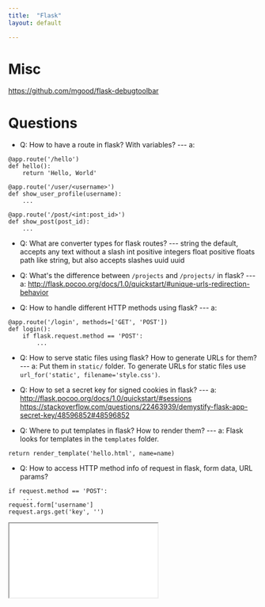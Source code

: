 ```yaml
---
title:  "Flask"
layout: default

---
```


# Misc

<https://github.com/mgood/flask-debugtoolbar>

# Questions

- Q: How to have a route in flask? With variables? --- a: 
```
@app.route('/hello')
def hello():
    return 'Hello, World'
    
@app.route('/user/<username>')
def show_user_profile(username):
    ...
    
@app.route('/post/<int:post_id>')
def show_post(post_id):
    ...
```

- Q: What are converter types for flask routes? ---
string      the default, accepts any text without a slash
int         positive integers
float       positive floats
path        like string, but also accepts slashes
uuid        uuid


- Q: What's the difference between `/projects` and `/projects/` in flask? --- a: <http://flask.pocoo.org/docs/1.0/quickstart/#unique-urls-redirection-behavior>

- Q: How to handle different HTTP methods using flask? --- a: 

```
@app.route('/login', methods=['GET', 'POST'])
def login():
    if flask.request.method == 'POST':
        ...
```

- Q: How to serve static files using flask? How to generate URLs for them? --- a:
Put them in `static/` folder.
To generate URLs for static files use `url_for('static', filename='style.css')`.

- Q: How to set a secret key for signed cookies in flask? --- a:
<http://flask.pocoo.org/docs/1.0/quickstart/#sessions>
<https://stackoverflow.com/questions/22463939/demystify-flask-app-secret-key/48596852#48596852>

- Q: Where to put templates in flask? How to render them? --- a:
Flask looks for templates in the `templates` folder.

```
return render_template('hello.html', name=name)
```

- Q: How to access HTTP method info of request in flask, form data, URL params?

```
if request.method == 'POST':
    ...
request.form['username']
request.args.get('key', '')
```


<iframe class="autoresize nodisplay superlearn-iframe" src="{{ site.superlearn_url }}/ht/asdf2?deckname=python -- flask">
    <p>Your browser does not support iframes.</p>
</iframe>



